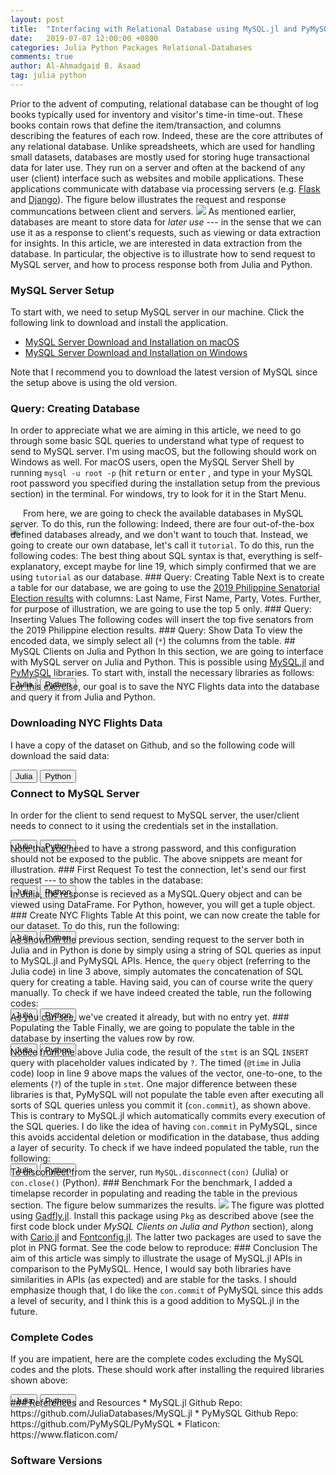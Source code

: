 ```yaml
---
layout: post
title:  "Interfacing with Relational Database using MySQL.jl and PyMySQL"
date:   2019-07-07 12:00:00 +0800
categories: Julia Python Packages Relational-Databases
comments: true
author: Al-Ahmadgaid B. Asaad
tag: julia python
---
```

Prior to the advent of computing, relational database can be thought of log books typically used for inventory and visitor's time-in time-out. These books contain rows that define the item/transaction, and columns describing the features of each row. Indeed, these are the core attributes of any relational database. Unlike spreadsheets, which are used for handling small datasets, databases are mostly used for storing huge transactional data for later use. They run on a server and often at the backend of any user (client) interface such as websites and mobile applications. These applications communicate with database via processing servers (e.g. <a href="http://flask.pocoo.org/">Flask</a> and <a href="https://www.djangoproject.com/">Django</a>). The figure below illustrates the request and response communcations between client and servers.
<img src="http://drive.google.com/uc?export=view&id=1cedn62AXe6LS-jxCjXBxCYmL1iDFRlYQ">
As mentioned earlier, databases are meant to store data for <i>later use</i> --- in the sense that we can use it as a response to client's requests, such as viewing or data extraction for insights. In this article, we are interested in data extraction from the database. In particular, the objective is to illustrate how to send request to MySQL server, and how to process response both from Julia and Python.
### MySQL Server Setup
To start with, we need to setup MySQL server in our machine. Click the following link to download and install the application.

* <a href="https://docs.google.com/document/d/1B3ol7-Hte08mqzB5J8dBn1wFlpkxZ1Lgb2W7OUpIu60/edit?usp=sharing">MySQL Server Download and Installation on macOS</a>
* <a href="https://docs.google.com/document/d/1GaZ5dPOH9o5rQPmxFWjGS4ZmUjEEeDM497UdXwcEgco/edit?usp=sharing">MySQL Server Download and Installation on Windows</a>

Note that I recommend you to download the latest version of MySQL since the setup above is using the old version.
### Query: Creating Database
In order to appreciate what we are aiming in this article, we need to go through some basic SQL queries to understand what type of request to send to MySQL server. I'm using macOS, but the following should work on Windows as well. For macOS users, open the MySQL Server Shell by running <code>mysql -u root -p</code> (hit <kbd>return</kbd> or <kbd>enter</kbd> , and type in your MySQL root password you specified during the installation setup from the previous section) in the terminal. For windows, try to look for it in the Start Menu.
<!-- <img src="http://drive.google.com/uc?export=view&id=1wRuD_gG4tJpp1ZKj3jCbwbzWAtERSjsn" style="margin: -4px auto -30px auto;"> -->
<img src="http://drive.google.com/uc?export=view&id=1hcAnM6KYuASiBhu5AzHqZpf2P1EBneYb" style="margin: -4px auto -30px auto;">
<!-- https://drive.google.com/file/d/1hcAnM6KYuASiBhu5AzHqZpf2P1EBneYb/view?usp=sharing -->
From here, we are going to check the available databases in MySQL server. To do this, run the following:
<script src="https://gist.github.com/alstat/1dbad1187130a31091aead6145dc0151.js"></script>
Indeed, there are four out-of-the-box defined databases already, and we don't want to touch that. Instead, we going to create our own database, let's call it <code>tutorial</code>. To do this, run the following codes:
<script src="https://gist.github.com/alstat/3d62031b3a0f2f2236568ffe0b9ec189.js"></script>
The best thing about SQL syntax is that, everything is self-explanatory, except maybe for line 19, which simply confirmed that we are using <code>tutorial</code> as our database.
### Query: Creating Table
Next is to create a table for our database, we are going to use the <a href="https://halalanresults.abs-cbn.com/">2019 Philippine Senatorial Election results</a> with columns: Last Name, First Name, Party, Votes. Further, for purpose of illustration, we are going to use the top 5 only.
<script src="https://gist.github.com/alstat/79d2c2c420a781d14834ef2307413045.js"></script>
### Query: Inserting Values
The following codes will insert the top five senators from the 2019 Philippine election results.
<script src="https://gist.github.com/alstat/771051ecfca7075229a965e5861353f8.js"></script>
### Query: Show Data
To view the encoded data, we simply select all (<code>*</code>) the columns from the table.
<script src="https://gist.github.com/alstat/dd620c5151a14261d8095d614d80b81a.js"></script>
## MySQL Clients on Julia and Python
In this section, we are going to interface with MySQL server on Julia and Python. This is possible using <a href="https://github.com/JuliaDatabases/MySQL.jl">MySQL.jl</a> and <a href="https://pymysql.readthedocs.io/en/latest/index.html">PyMySQL</a> libraries. To start with, install the necessary libraries as follows:
<div class="tab" style="margin-bottom: -16px;">
  <button class="tablinks" onclick="openCity(event, 'julia-062819-1', 'tabcontent-1')">Julia</button>
  <button class="tablinks" onclick="openCity(event, 'python-062819-1', 'tabcontent-1')">Python</button>
</div>

<div id="julia-062819-1" class="tabcontent-1 first">
  <script src="https://gist.github.com/alstat/844cee7187081181baea0aeb13efafa7.js"></script>
</div>

<div id="python-062819-1" class="tabcontent-1" style="display: none;">
  <script src="https://gist.github.com/alstat/f38f27e23bc74549930bd439af5075f9.js"></script>
</div>
For this exercise, our goal is to save the NYC Flights data into the database and query it from Julia and Python.

### Downloading NYC Flights Data
I have a copy of the dataset on Github, and so the following code will download the said data:
<div class="tab" style="margin-bottom: -16px;">
  <button class="tablinks" onclick="openCity(event, 'julia-062819-2', 'tabcontent-2')">Julia</button>
  <button class="tablinks" onclick="openCity(event, 'python-062819-2', 'tabcontent-2')">Python</button>
</div>

<div id="julia-062819-2" class="tabcontent-2 first">
  <script src="https://gist.github.com/alstat/c0cf42053baa058cb3336867d9040d1d.js"></script>
</div>

<div id="python-062819-2" class="tabcontent-2" style="display: none;">
  <script src="https://gist.github.com/alstat/47d181a0efd1a63b829eded83cfe7402.js"></script>
</div>

### Connect to MySQL Server
In order for the client to send request to MySQL server, the user/client needs to connect to it using the credentials set in the installation.
<div class="tab" style="margin-bottom: -16px;">
  <button class="tablinks" onclick="openCity(event, 'julia-062819-3', 'tabcontent-3')">Julia</button>
  <button class="tablinks" onclick="openCity(event, 'python-062819-3', 'tabcontent-3')">Python</button>
</div>

<div id="julia-062819-3" class="tabcontent-3 first">
  <script src="https://gist.github.com/alstat/ef8e9274a0abf17055fa1cd35e343b02.js"></script>
</div>

<div id="python-062819-3" class="tabcontent-3" style="display: none;">
  <script src="https://gist.github.com/alstat/e7b04fe16d4ae8f324ba2eab2fe3a47e.js"></script>
</div>
Note that you need to have a strong password, and this configuration should not be exposed to the public. The above snippets are meant for illustration.
### First Request
To test the connection, let's send our first request --- to show the tables in the database:
<div class="tab" style="margin-bottom: -16px;">
  <button class="tablinks" onclick="openCity(event, 'julia-062819-4', 'tabcontent-4')">Julia</button>
  <button class="tablinks" onclick="openCity(event, 'python-062819-4', 'tabcontent-4')">Python</button>
</div>

<div id="julia-062819-4" class="tabcontent-4 first">
  <script src="https://gist.github.com/alstat/ab4d2403017c7b0a2e57e87590b202ad.js"></script>
</div>

<div id="python-062819-4" class="tabcontent-4" style="display: none;">
  <script src="https://gist.github.com/alstat/84b1c60e618d93b00ab2294c13438c35.js"></script>
</div>
In Julia, the response is recieved as a MySQL.Query object and can be viewed using DataFrame. For Python, however, you will get a tuple object.
### Create NYC Flights Table
At this point, we can now create the table for our dataset. To do this, run the following:
<div class="tab" style="margin-bottom: -16px;">
  <button class="tablinks" onclick="openCity(event, 'julia-062819-5', 'tabcontent-5')">Julia</button>
  <button class="tablinks" onclick="openCity(event, 'python-062819-5', 'tabcontent-5')">Python</button>
</div>

<div id="julia-062819-5" class="tabcontent-5 first">
  <script src="https://gist.github.com/alstat/edd6aff9b0d5fc9a45b808b36a2d3f95.js"></script>
</div>

<div id="python-062819-5" class="tabcontent-5" style="display: none;">
  <script src="https://gist.github.com/alstat/890fe4cdc2e50f694a749448594cb248.js"></script>
</div>
As shown in the previous section, sending request to the server both in Julia and in Python is done by simply using a string of SQL queries as input to MySQL.jl and PyMySQL APIs. Hence, the <code>query</code> object (referring to the Julia code) in line 3 above, simply automates the concatenation of SQL query for creating a table. Having said, you can of course write the query manually. To check if we have indeed created the table, run the following codes:
<div class="tab" style="margin-bottom: -16px;">
  <button class="tablinks" onclick="openCity(event, 'julia-062819-6', 'tabcontent-6')">Julia</button>
  <button class="tablinks" onclick="openCity(event, 'python-062819-6', 'tabcontent-6')">Python</button>
</div>

<div id="julia-062819-6" class="tabcontent-6 first">
  <script src="https://gist.github.com/alstat/3694845948496741bd3256729a1d8469.js"></script>
</div>

<div id="python-062819-6" class="tabcontent-6" style="display: none;">
  <script src="https://gist.github.com/alstat/789b5aae723486aee01b6c018e61c60a.js"></script>
</div>
As you can see, we've created it already, but with no entry yet.
### Populating the Table
Finally, we are going to populate the table in the database by inserting the values row by row.
<div class="tab" style="margin-bottom: -16px;">
  <button class="tablinks" onclick="openCity(event, 'julia-062819-7', 'tabcontent-7')">Julia</button>
  <button class="tablinks" onclick="openCity(event, 'python-062819-7', 'tabcontent-7')">Python</button>
</div>

<div id="julia-062819-7" class="tabcontent-7 first">
  <script src="https://gist.github.com/alstat/c8ee6c05a99d9cd0f4270dd8a8beb984.js"></script>
</div>

<div id="python-062819-7" class="tabcontent-7" style="display: none;">
  <script src="https://gist.github.com/alstat/2f22ad0b1dd5f3ed39f360d2244c32f7.js"></script>
</div>
Notice from the above Julia code, the result of the <code>stmt</code> is an SQL <code>INSERT</code> query with placeholder values indicated by <code>?</code>. The timed (<code>@time</code> in Julia code) loop in line 9 above maps the values of the vector, one-to-one, to the elements (<code>?</code>) of the tuple in <code>stmt</code>. One major difference between these libraries is that, PyMySQL will not populate the table even after executing all sorts of SQL queries unless you commit it (<code>con.commit</code>), as shown above. This is contrary to MySQL.jl which automatically commits every execution of the SQL queries. I do like the idea of having <code>con.commit</code> in PyMySQL, since this avoids accidental deletion or modification in the database, thus adding a layer of security. To check if we have indeed populated the table, run the following:
<div class="tab" style="margin-bottom: -16px;">
  <button class="tablinks" onclick="openCity(event, 'julia-062819-8', 'tabcontent-8')">Julia</button>
  <button class="tablinks" onclick="openCity(event, 'python-062819-8', 'tabcontent-8')">Python</button>
</div>

<div id="julia-062819-8" class="tabcontent-8 first">
  <script src="https://gist.github.com/alstat/40c790d0216614cdcbf41de31dfa4e1a.js"></script>
</div>

<div id="python-062819-8" class="tabcontent-8" style="display: none;">
  <script src="https://gist.github.com/alstat/09cf619f91773599b9902ba77fde7d76.js"></script>
</div>
To disconnect from the server, run <code>MySQL.disconnect(con)</code> (Julia) or <code>con.close()</code> (Python).
### Benchmark
For the benchmark, I added a timelapse recorder in populating and reading the table in the previous section. The figure below summarizes the results.
<img src="http://drive.google.com/uc?export=view&id=1fhMJg3qIPupf3xhvyCW1p5Ph7tzn7UAH">
The figure was plotted using <a href="http://gadflyjl.org/stable/index.html">Gadfly.jl</a>. Install this package using <code>Pkg</code> as described above (see the first code block under <i>MySQL Clients on Julia and Python</i> section), along with <a href="https://github.com/JuliaGraphics/Cairo.jl">Cario.jl</a> and <a href="https://github.com/JuliaGraphics/Fontconfig.jl">Fontconfig.jl</a>. The latter two packages are used to save the plot in PNG format. See the code below to reproduce:
<script src="https://gist.github.com/alstat/370b6b9eb33089f52c3f2f721e10e5d2.js"></script>
### Conclusion
The aim of this article was simply to illustrate the usage of MySQL.jl APIs in comparison to the PyMySQL. Hence, I would say both libraries have similarities in APIs (as expected) and are stable for the tasks. I should emphasize though that, I do like the <code>con.commit</code> of PyMySQL since this adds a level of security, and I think this is a good addition to MySQL.jl in the future.

### Complete Codes
If you are impatient, here are the complete codes excluding the MySQL codes and the plots. These should work after installing the required libraries shown above:
<div class="tab" style="margin-bottom: -16px;">
  <button class="tablinks" onclick="openCity(event, 'julia-knet-060319-nn', 'tabcontent-nn')">Julia</button>
  <button class="tablinks" onclick="openCity(event, 'python-060319-nn', 'tabcontent-nn')">Python</button>
</div>

<div id="julia-knet-060319-nn" class="tabcontent-nn first">
  <script src="https://gist.github.com/alstat/eda562ebbd22f3de61385ec79dad2373.js"></script>
</div>

<div id="python-060319-nn" class="tabcontent-nn" style="display: none;">
  <script src="https://gist.github.com/alstat/69d25cb0a6210b3e702fe582c2127ba4.js"></script>
</div>
### References and Resources
* MySQL.jl Github Repo: https://github.com/JuliaDatabases/MySQL.jl
* PyMySQL Github Repo: https://github.com/PyMySQL/PyMySQL
* Flaticon: https://www.flaticon.com/

### Software Versions
<script src="https://gist.github.com/alstat/65dab0d062ea0fd229b4aa23c18fcd21.js"></script>







